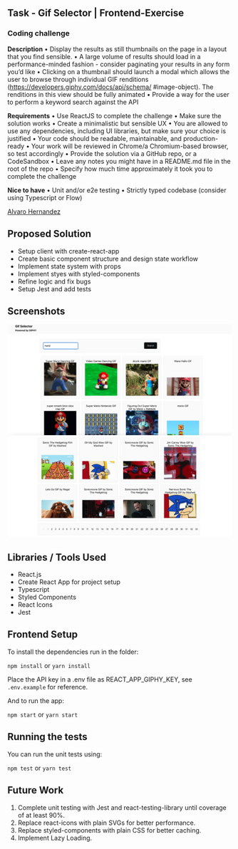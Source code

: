 ## Task - Gif Selector | Frontend-Exercise
### Coding challenge

**Description**
• Display the results as still thumbnails on the page in a layout that you find sensible.
• A large volume of results should load in a performance-minded fashion - consider
paginating your results in any form you’d like
• Clicking on a thumbnail should launch a modal which allows the user to browse
through individual GIF renditions (https://developers.giphy.com/docs/api/schema/
#image-object). The renditions in this view should be fully animated
• Provide a way for the user to perform a keyword search against the API

**Requirements**
• Use ReactJS to complete the challenge
• Make sure the solution works
• Create a minimalistic but sensible UX
• You are allowed to use any dependencies, including UI libraries, but make sure your
choice is justified
• Your code should be readable, maintainable, and production-ready
• Your work will be reviewed in Chrome/a Chromium-based browser, so test
accordingly
• Provide the solution via a GitHub repo, or a CodeSandbox
• Leave any notes you might have in a README.md file in the root of the repo
• Specify how much time approximately it took you to complete the challenge

**Nice to have**
• Unit and/or e2e testing
• Strictly typed codebase (consider using Typescript or Flow)

[Alvaro Hernandez](mailto:alvarohernandezassens@gmail.com)

## Proposed Solution

- Setup client with create-react-app
- Create basic component structure and design state workflow
- Implement state system with props
- Implement styes with styled-components
- Refine logic and fix bugs
- Setup Jest and add tests

## Screenshots

![Main](assets/Screenshot-1.png)
![Mobile](assets/Screenshot-2.png)

## Libraries / Tools Used

- React.js
- Create React App for project setup
- Typescript
- Styled Components
- React Icons
- Jest

## Frontend Setup

To install the dependencies run in the folder:

`npm install` or `yarn install`

Place the API key in a .env file as REACT_APP_GIPHY_KEY, see `.env.example` for reference.

And to run the app:

`npm start` or `yarn start`

## Running the tests

You can run the unit tests using:

`npm test` or `yarn test`

## Future Work

1. Complete unit testing with Jest and react-testing-library until coverage of at least 90%.
2. Replace react-icons with plain SVGs for better performance.
3. Replace styled-components with plain CSS for better caching.
4. Implement Lazy Loading.
